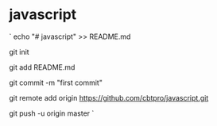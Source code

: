 # javascript

`
echo "# javascript" >> README.md

git init

git add README.md

git commit -m "first commit"

git remote add origin https://github.com/cbtpro/javascript.git

git push -u origin master
`
